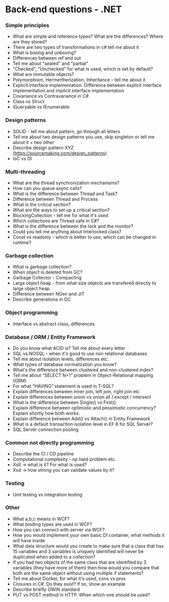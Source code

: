 # Back-end questions - .NET

### Simple principles

* What are simple and reference types? What are the differences? Where are they stored?
* There are two types of transformations in c# tell me about it
* What is boxing and unboxing?
* Differences between ref and out
* Tell me about "sealed" and "partial"
* "Checked", "Unchecked" for what is used, which is set by default?
* What are immutable objects?
* Polymorphism, Hermertherization, Inheritance - tell me about it
* Explicit interface implementation. Difference between explicit interface implementation and implicit interface implementation
* Covariance vs Contravariance in C#
* Class vs Struct
* IQueryable<T> vs IEnumerable<T>

### Design patterns

* SOLID - tell me about pattern, go through all letters
* Tell me about two design patterns you use, skip singleton or tell me about it + two other
* Describe design pattern XYZ (https://sourcemaking.com/design_patterns)
* IoC vs DI

### Multi-threading

* What are the thread synchronization mechanisms?
* How can you queue async calls?
* What is the difference between Thread and Task?
* Difference between Thread and Process
* What is the critical section?
* What are the ways to set up a critical section?
* BlockingCollection - tell me for what it's used
* Which collections are Thread safe in C#?
* What is the difference between the lock and the monitor?
* Could you tell me anything about Interlocked class?
* Const vs readonly - which is better to use, which can be changed in runtime?

### Garbage collection

* What is garbage collection?
* When object is deleted from GC?
* Garbage Collector - Compacting
* Large object heap - from what size objects are transfered directly to large object heap
* Difference between NGen and JIT
* Describe generations in GC

### Object programming

* Interface vs abstract class, differences

### Database / ORM / Entity Framework

* Do you know what ACID is? Tell me about every letter
* SQL vs NOSQL - when it's good to use non relational databases
* Tell me about isolation levels, differences etc.
* What types of database normalization you know?
* What's the difference between clustered and non-clustered index?
* Tell me about “SELECT N+1” problem in Object-Relational mapping (ORM)
* For what “HAVING” statement is used in T-SQL?
* Explain differences between inner join, left join, right join etc
* Explain differences between union vs union all / except / intersect
* What is the difference between Single() vs First()
* Explain difference between optimistic and pessimistic concurrency? Explain shortly how both works.
* Explain difference between Add() vs Attach() in Entity Framework
* What is a default transaction isolation level in EF 6 for SQL Server?
* SQL Server connection pooling 

### Common not directly programming

* Describe the CI / CD pipeline
* Computational complexity - np hard problem etc.
* Xslt → what is it? For what is used?
* Xsd → how strong you can validate values by it?

### Testing

* Unit testing vs integration testing

### Other

* What a,b,c means in WCF?
* What binding types are used in WCF?
* How you can connect with server via WCF?
* How you would implement your own basic DI container, what methods it will have inside
* What data structure would you create to make sure that a class that has 15 variables and 3 variables is uniquely identified will never be duplicated when added to a collection?
* If you had two objects of the same class that are identified by 3 variables (they have more of them) then how would you compare that both are the same object without using multiple if statements?
* Tell me about Docker, for what it's used, cons vs pros
* Closures in C#. Do they exist? If so, show an example
* Describe briefly OWIN standard
* PUT vs POST method in HTTP. When which one should be used?
